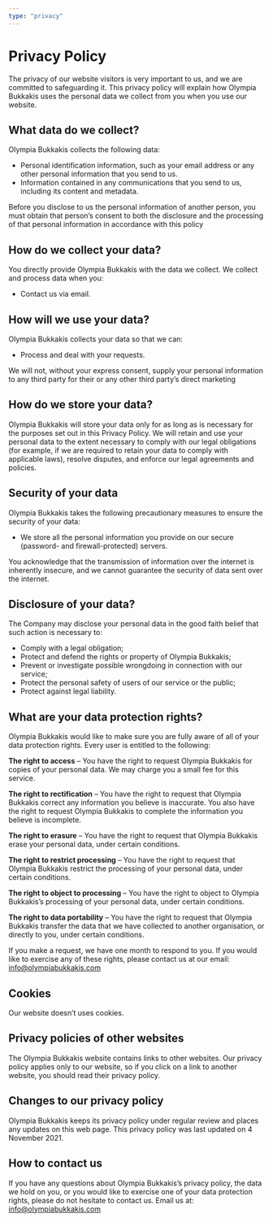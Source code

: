 ```yaml
---
type: "privacy"
---
```


# Privacy Policy
The privacy of our website visitors is very important to us, and we are committed to safeguarding it. This privacy policy will explain how Olympia Bukkakis uses the personal data we collect from you when you use our website.

## What data do we collect?
Olympia Bukkakis collects the following data:
* Personal identification information, such as your email address or any other personal information that you send to us.
* Information contained in any communications that you send to us, including its content and metadata.

Before you disclose to us the personal information of another person, you must obtain that person’s consent to both the disclosure and the processing of that personal information in accordance with this policy

## How do we collect your data?
You directly provide Olympia Bukkakis with the data we collect. We collect and process data when you:
* Contact us via email.

## How will we use your data?
Olympia Bukkakis collects your data so that we can:
* Process and deal with your requests.

We will not, without your express consent, supply your personal information to any third party for their or any other third party’s direct marketing

## How do we store your data?
Olympia Bukkakis will store your data only for as long as is necessary for the purposes set out in this Privacy Policy. We will retain and use your personal data to the extent necessary to comply with our legal obligations (for example, if we are required to retain your data to comply with applicable laws), resolve disputes, and enforce our legal agreements and policies.

## Security of your data

Olympia Bukkakis takes the following precautionary measures to ensure the security of your data:
- We store all the personal information you provide on our secure (password- and firewall-protected) servers.

You acknowledge that the transmission of information over the internet is inherently insecure, and we cannot guarantee the security of data sent over the internet.

## Disclosure of your data? 
The Company may disclose your personal data in the good faith belief that such action is necessary to:
* Comply with a legal obligation;
* Protect and defend the rights or property of Olympia Bukkakis;
* Prevent or investigate possible wrongdoing in connection with our service;
* Protect the personal safety of users of our service or the public;
* Protect against legal liability.

## What are your data protection rights?
Olympia Bukkakis would like to make sure you are fully aware of all of your data protection rights. Every user is entitled to the following:

**The right to access** – You have the right to request Olympia Bukkakis for copies of your personal data. We may charge you a small fee for this service.

**The right to rectification** – You have the right to request that Olympia Bukkakis correct any information you believe is inaccurate. You also have the right to request Olympia Bukkakis to complete the information you believe is incomplete.

**The right to erasure** – You have the right to request that Olympia Bukkakis erase your personal data, under certain conditions.

**The right to restrict processing** – You have the right to request that Olympia Bukkakis restrict the processing of your personal data, under certain conditions.

**The right to object to processing** – You have the right to object to Olympia Bukkakis’s processing of your personal data, under certain conditions.

**The right to data portability** – You have the right to request that Olympia Bukkakis transfer the data that we have collected to another organisation, or directly to you, under certain conditions.

If you make a request, we have one month to respond to you. If you would like to exercise any of these rights, please contact us at our email: info@olympiabukkakis.com

## Cookies
Our website doesn’t uses cookies.

## Privacy policies of other websites
The Olympia Bukkakis website contains links to other websites. Our privacy policy applies only to our website, so if you click on a link to another website, you should read their privacy policy.

## Changes to our privacy policy
Olympia Bukkakis keeps its privacy policy under regular review and places any updates on this web page. This privacy policy was last updated on 4 November 2021.

## How to contact us
If you have any questions about Olympia Bukkakis’s privacy policy, the data we hold on you, or you would like to exercise one of your data protection rights, please do not hesitate to contact us.
Email us at: info@olympiabukkakis.com